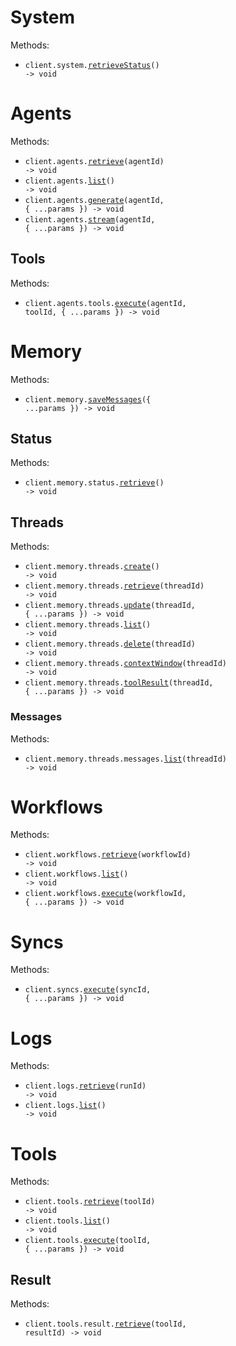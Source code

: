 # System

Methods:

- <code title="get /api">client.system.<a href="./src/resources/system.ts">retrieveStatus</a>() -> void</code>

# Agents

Methods:

- <code title="get /api/agents/{agentId}">client.agents.<a href="./src/resources/agents/agents.ts">retrieve</a>(agentId) -> void</code>
- <code title="get /api/agents">client.agents.<a href="./src/resources/agents/agents.ts">list</a>() -> void</code>
- <code title="post /api/agents/{agentId}/generate">client.agents.<a href="./src/resources/agents/agents.ts">generate</a>(agentId, { ...params }) -> void</code>
- <code title="post /api/agents/{agentId}/stream">client.agents.<a href="./src/resources/agents/agents.ts">stream</a>(agentId, { ...params }) -> void</code>

## Tools

Methods:

- <code title="post /api/agents/{agentId}/tools/{toolId}/execute">client.agents.tools.<a href="./src/resources/agents/tools.ts">execute</a>(agentId, toolId, { ...params }) -> void</code>

# Memory

Methods:

- <code title="post /api/memory/save-messages">client.memory.<a href="./src/resources/memory/memory.ts">saveMessages</a>({ ...params }) -> void</code>

## Status

Methods:

- <code title="get /api/memory/status">client.memory.status.<a href="./src/resources/memory/status.ts">retrieve</a>() -> void</code>

## Threads

Methods:

- <code title="post /api/memory/threads">client.memory.threads.<a href="./src/resources/memory/threads/threads.ts">create</a>() -> void</code>
- <code title="get /api/memory/threads/{threadId}">client.memory.threads.<a href="./src/resources/memory/threads/threads.ts">retrieve</a>(threadId) -> void</code>
- <code title="patch /api/memory/threads/{threadId}">client.memory.threads.<a href="./src/resources/memory/threads/threads.ts">update</a>(threadId, { ...params }) -> void</code>
- <code title="get /api/memory/threads">client.memory.threads.<a href="./src/resources/memory/threads/threads.ts">list</a>() -> void</code>
- <code title="delete /api/memory/threads/{threadId}">client.memory.threads.<a href="./src/resources/memory/threads/threads.ts">delete</a>(threadId) -> void</code>
- <code title="get /api/memory/threads/{threadId}/context-window">client.memory.threads.<a href="./src/resources/memory/threads/threads.ts">contextWindow</a>(threadId) -> void</code>
- <code title="post /api/memory/threads/{threadId}/tool-result">client.memory.threads.<a href="./src/resources/memory/threads/threads.ts">toolResult</a>(threadId, { ...params }) -> void</code>

### Messages

Methods:

- <code title="get /api/memory/threads/{threadId}/messages">client.memory.threads.messages.<a href="./src/resources/memory/threads/messages.ts">list</a>(threadId) -> void</code>

# Workflows

Methods:

- <code title="get /api/workflows/{workflowId}">client.workflows.<a href="./src/resources/workflows.ts">retrieve</a>(workflowId) -> void</code>
- <code title="get /api/workflows">client.workflows.<a href="./src/resources/workflows.ts">list</a>() -> void</code>
- <code title="post /api/workflows/{workflowId}/execute">client.workflows.<a href="./src/resources/workflows.ts">execute</a>(workflowId, { ...params }) -> void</code>

# Syncs

Methods:

- <code title="post /api/syncs/{syncId}/execute">client.syncs.<a href="./src/resources/syncs.ts">execute</a>(syncId, { ...params }) -> void</code>

# Logs

Methods:

- <code title="get /api/logs/{runId}">client.logs.<a href="./src/resources/logs.ts">retrieve</a>(runId) -> void</code>
- <code title="get /api/logs">client.logs.<a href="./src/resources/logs.ts">list</a>() -> void</code>

# Tools

Methods:

- <code title="get /api/tools/{toolId}">client.tools.<a href="./src/resources/tools/tools.ts">retrieve</a>(toolId) -> void</code>
- <code title="get /api/tools">client.tools.<a href="./src/resources/tools/tools.ts">list</a>() -> void</code>
- <code title="post /api/tools/{toolId}/execute">client.tools.<a href="./src/resources/tools/tools.ts">execute</a>(toolId, { ...params }) -> void</code>

## Result

Methods:

- <code title="get /api/tools/{toolId}/result/{resultId}">client.tools.result.<a href="./src/resources/tools/result.ts">retrieve</a>(toolId, resultId) -> void</code>
